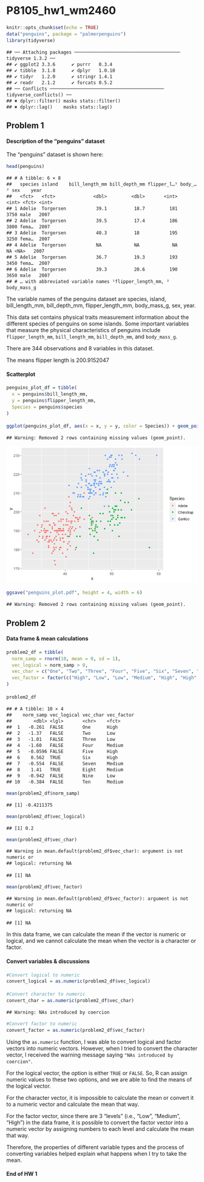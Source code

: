 P8105_hw1_wm2460
================

``` r
knitr::opts_chunk$set(echo = TRUE)
data("penguins", package = "palmerpenguins")
library(tidyverse)
```

    ## ── Attaching packages ─────────────────────────────────────── tidyverse 1.3.2 ──
    ## ✔ ggplot2 3.3.6      ✔ purrr   0.3.4 
    ## ✔ tibble  3.1.8      ✔ dplyr   1.0.10
    ## ✔ tidyr   1.2.0      ✔ stringr 1.4.1 
    ## ✔ readr   2.1.2      ✔ forcats 0.5.2 
    ## ── Conflicts ────────────────────────────────────────── tidyverse_conflicts() ──
    ## ✖ dplyr::filter() masks stats::filter()
    ## ✖ dplyr::lag()    masks stats::lag()

## Problem 1

#### Description of the “penguins” dataset

The “penguins” dataset is shown here:

``` r
head(penguins)
```

    ## # A tibble: 6 × 8
    ##   species island    bill_length_mm bill_depth_mm flipper_l…¹ body_…² sex    year
    ##   <fct>   <fct>              <dbl>         <dbl>       <int>   <int> <fct> <int>
    ## 1 Adelie  Torgersen           39.1          18.7         181    3750 male   2007
    ## 2 Adelie  Torgersen           39.5          17.4         186    3800 fema…  2007
    ## 3 Adelie  Torgersen           40.3          18           195    3250 fema…  2007
    ## 4 Adelie  Torgersen           NA            NA            NA      NA <NA>   2007
    ## 5 Adelie  Torgersen           36.7          19.3         193    3450 fema…  2007
    ## 6 Adelie  Torgersen           39.3          20.6         190    3650 male   2007
    ## # … with abbreviated variable names ¹​flipper_length_mm, ²​body_mass_g

The variable names of the penguins dataset are species, island,
bill_length_mm, bill_depth_mm, flipper_length_mm, body_mass_g, sex,
year.

This data set contains physical traits measurement information about the
different species of penguins on some islands. Some important variables
that measure the physical characteristics of penguins include
`flipper_length_mm`, `bill_length_mm`, `bill_depth_mm`, and
`body_mass_g`.

There are 344 observations and 8 variables in this dataset.

The means flipper length is 200.9152047

#### Scatterplot

``` r
penguins_plot_df = tibble(
  x = penguins$bill_length_mm,
  y = penguins$flipper_length_mm,
  Species = penguins$species
)

ggplot(penguins_plot_df, aes(x = x, y = y, color = Species)) + geom_point()
```

    ## Warning: Removed 2 rows containing missing values (geom_point).

![](p8105_hw1_wm2460_files/figure-gfm/scatterplot_penguins-1.png)<!-- -->

``` r
ggsave("penguins_plot.pdf", height = 4, width = 6)
```

    ## Warning: Removed 2 rows containing missing values (geom_point).

## Problem 2

#### Data frame & mean calculations

``` r
problem2_df = tibble(
  norm_samp = rnorm(10, mean = 0, sd = 1),
  vec_logical = norm_samp > 0,
  vec_char = c("One", "Two", "Three", "Four", "Five", "Six", "Seven", "Eight", "Nine", "Ten"),
  vec_factor = factor(c("High", "Low", "Low", "Medium", "High", "High", "Medium", "Medium", "Low", "Medium"))
)

problem2_df
```

    ## # A tibble: 10 × 4
    ##    norm_samp vec_logical vec_char vec_factor
    ##        <dbl> <lgl>       <chr>    <fct>     
    ##  1   -0.261  FALSE       One      High      
    ##  2   -1.37   FALSE       Two      Low       
    ##  3   -1.01   FALSE       Three    Low       
    ##  4   -1.60   FALSE       Four     Medium    
    ##  5   -0.0596 FALSE       Five     High      
    ##  6    0.562  TRUE        Six      High      
    ##  7   -0.554  FALSE       Seven    Medium    
    ##  8    1.41   TRUE        Eight    Medium    
    ##  9   -0.942  FALSE       Nine     Low       
    ## 10   -0.384  FALSE       Ten      Medium

``` r
mean(problem2_df$norm_samp)
```

    ## [1] -0.4211375

``` r
mean(problem2_df$vec_logical)
```

    ## [1] 0.2

``` r
mean(problem2_df$vec_char)
```

    ## Warning in mean.default(problem2_df$vec_char): argument is not numeric or
    ## logical: returning NA

    ## [1] NA

``` r
mean(problem2_df$vec_factor)
```

    ## Warning in mean.default(problem2_df$vec_factor): argument is not numeric or
    ## logical: returning NA

    ## [1] NA

In this data frame, we can calculate the mean if the vector is numeric
or logical, and we cannot calculate the mean when the vector is a
character or factor.

#### Convert variables & discussions

``` r
#Convert logical to numeric
convert_logical = as.numeric(problem2_df$vec_logical)

#Convert character to numeric
convert_char = as.numeric(problem2_df$vec_char)
```

    ## Warning: NAs introduced by coercion

``` r
#Convert factor to numeric
convert_factor = as.numeric(problem2_df$vec_factor)
```

Using the `as.numeric` function, I was able to convert logical and
factor vectors into numeric vectors. However, when I tried to convert
the character vector, I received the warning message saying
`"NAs introduced by coercion"`.

For the logical vector, the option is either `TRUE` or `FALSE`. So, R
can assign numeric values to these two options, and we are able to find
the means of the logical vector.

For the character vector, it is impossible to calculate the mean or
convert it to a numeric vector and calculate the mean that way.

For the factor vector, since there are 3 “levels” (i.e., “Low”,
“Medium”, “High”) in the data frame, it is possible to convert the
factor vector into a numeric vector by assigning numbers to each level
and calculate the mean that way.

Therefore, the properties of different variable types and the process of
converting variables helped explain what happens when I try to take the
mean.

#### End of HW 1

